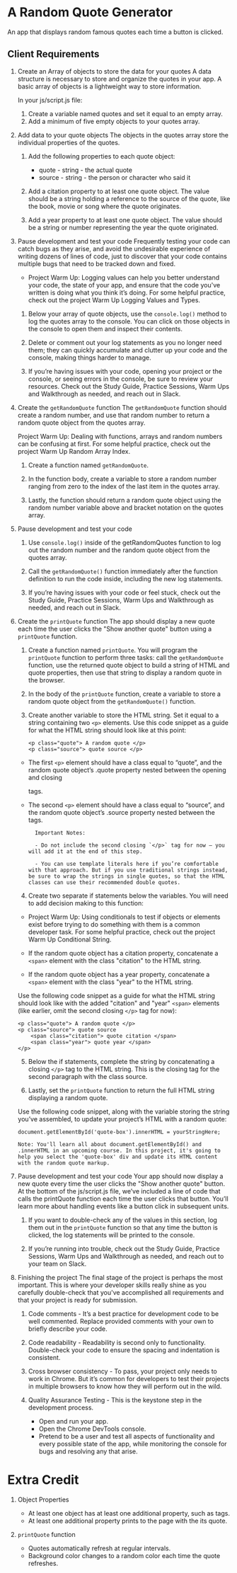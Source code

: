 # A Random Quote Generator

An app that displays random famous quotes each time a button is clicked.

## Client Requirements

1.  Create an Array of objects to store the data for your quotes
    A data structure is necessary to store and organize the quotes in your app. A basic array of objects is a lightweight way to store information.

    In your js/script.js file:

    1. Create a variable named quotes and set it equal to an empty array.
    2. Add a minimum of five empty objects to your quotes array.

2.  Add data to your quote objects
    The objects in the quotes array store the individual properties of the quotes.

    1. Add the following properties to each quote object:

       - quote - string - the actual quote
       - source - string - the person or character who said it

    2. Add a citation property to at least one quote object. The value should be a string holding a reference to the source of the quote, like the book, movie or song where the quote originates.

    3. Add a year property to at least one quote object. The value should be a string or number representing the year the quote originated.

3.  Pause development and test your code
    Frequently testing your code can catch bugs as they arise, and avoid the undesirable experience of writing dozens of lines of code, just to discover that your code contains multiple bugs that need to be tracked down and fixed.

    - Project Warm Up: Logging values can help you better understand your code, the state of your app, and ensure that the code you've written is doing what you think it’s doing. For some helpful practice, check out the project Warm Up Logging Values and Types.

    1. Below your array of quote objects, use the `console.log()` method to log the quotes array to the console. You can click on those objects in the console to open them and inspect their contents.

    2. Delete or comment out your log statements as you no longer need them; they can quickly accumulate and clutter up your code and the console, making things harder to manage.

    3. If you’re having issues with your code, opening your project or the console, or seeing errors in the console, be sure to review your resources. Check out the Study Guide, Practice Sessions, Warm Ups and Walkthrough as needed, and reach out in Slack.

4.  Create the `getRandomQuote` function
    The `getRandomQuote` function should create a random number, and use that random number to return a random quote object from the quotes array.

    Project Warm Up: Dealing with functions, arrays and random numbers can be confusing at first. For some helpful practice, check out the project Warm Up Random Array Index.

    1. Create a function named `getRandomQuote`.

    2. In the function body, create a variable to store a random number ranging from zero to the index of the last item in the quotes array.

    3. Lastly, the function should return a random quote object using the random number variable above and bracket notation on the quotes array.

5.  Pause development and test your code

    1. Use `console.log()` inside of the getRandomQuotes function to log out the random number and the random quote object from the quotes array.

    2. Call the `getRandomQuote()` function immediately after the function definition to run the code inside, including the new log statements.

    3. If you’re having issues with your code or feel stuck, check out the Study Guide, Practice Sessions, Warm Ups and Walkthrough as needed, and reach out in Slack.

6.  Create the `printQuote` function
    The app should display a new quote each time the user clicks the "Show another quote" button using a `printQuote` function.

    1. Create a function named `printQuote`.
       You will program the `printQuote` function to perform three tasks: call the `getRandomQuote` function, use the returned quote object to build a string of HTML and quote properties, then use that string to display a random quote in the browser.

    2. In the body of the `printQuote` function, create a variable to store a random quote object from the `getRandomQuote()` function.

    3. Create another variable to store the HTML string. Set it equal to a string containing two `<p>` elements. Use this code snippet as a guide for what the HTML string should look like at this point:

       ```
       <p class="quote"> A random quote </p>
       <p class="source"> quote source </p>
       ```

    - The first `<p>` element should have a class equal to “quote”, and the random quote object’s .quote property nested between the opening and closing <p> tags.

    - The second `<p>` element should have a class equal to “source”, and the random quote object’s .source property nested between the tags.

            Important Notes:

            - Do not include the second closing `</p>` tag for now – you will add it at the end of this step.

            - You can use template literals here if you’re comfortable with that approach. But if you use traditional strings instead, be sure to wrap the strings in single quotes, so that the HTML classes can use their recommended double quotes.

    4. Create two separate if statements below the variables. You will need to add decision making to this function:

    - Project Warm Up: Using conditionals to test if objects or elements exist before trying to do something with them is a common developer task. For some helpful practice, check out the project Warm Up Conditional String.

    - If the random quote object has a citation property, concatenate a `<span>` element with the class "citation" to the HTML string.

    - If the random quote object has a year property, concatenate a `<span>` element with the class "year" to the HTML string.

    Use the following code snippet as a guide for what the HTML string should look like with the added "citation" and "year" `<span>` elements (like earlier, omit the second closing `</p>` tag for now):

    ```
    <p class="quote"> A random quote </p>
    <p class="source"> quote source
        <span class="citation"> quote citation </span>
        <span class="year"> quote year </span>
    </p>
    ```

    5. Below the if statements, complete the string by concatenating a closing `</p>` tag to the HTML string. This is the closing tag for the second paragraph with the class source.

    6. Lastly, set the `printQuote` function to return the full HTML string displaying a random quote.

    Use the following code snippet, along with the variable storing the string you’ve assembled, to update your project’s HTML with a random quote:

    ```
    document.getElementById('quote-box').innerHTML = yourStringHere;
    ```

        Note: You'll learn all about document.getElementById() and .innerHTML in an upcoming course. In this project, it's going to help you select the 'quote-box' div and update its HTML content with the random quote markup.

7.  Pause development and test your code
    Your app should now display a new quote every time the user clicks the "Show another quote" button. At the bottom of the js/script.js file, we’ve included a line of code that calls the printQuote function each time the user clicks that button. You’ll learn more about handling events like a button click in subsequent units.

    1. If you want to double-check any of the values in this section, log them out in the `printQuote` function so that any time the button is clicked, the log statements will be printed to the console.

    2. If you’re running into trouble, check out the Study Guide, Practice Sessions, Warm Ups and Walkthrough as needed, and reach out to your team on Slack.

8.  Finishing the project
    The final stage of the project is perhaps the most important. This is where your developer skills really shine as you carefully double-check that you've accomplished all requirements and that your project is ready for submission.

    1. Code comments - It’s a best practice for development code to be well commented. Replace provided comments with your own to briefly describe your code.

    2. Code readability - Readability is second only to functionality. Double-check your code to ensure the spacing and indentation is consistent.

    3. Cross browser consistency - To pass, your project only needs to work in Chrome. But it’s common for developers to test their projects in multiple browsers to know how they will perform out in the wild.

    4. Quality Assurance Testing - This is the keystone step in the development process.
       - Open and run your app.
       - Open the Chrome DevTools console.
       - Pretend to be a user and test all aspects of functionality and every possible state of the app, while monitoring the console for bugs and resolving any that arise.

# Extra Credit

1.  Object Properties

    - At least one object has at least one additional property, such as tags.
    - At least one additional property prints to the page with the its quote.

2.  `printQuote` function

    - Quotes automatically refresh at regular intervals.
    - Background color changes to a random color each time the quote refreshes.
